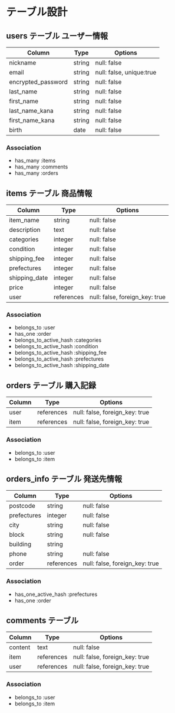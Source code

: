 # テーブル設計

## users テーブル ユーザー情報

| Column             | Type   | Options                  |
| ------------------ | ------ | ------------------------ |
| nickname           | string | null: false              |
| email              | string | null: false, unique:true |
| encrypted_password | string | null: false              |
| last_name          | string | null: false              |
| first_name         | string | null: false              |
| last_name_kana     | string | null: false              |
| first_name_kana    | string | null: false              |
| birth              | date   | null: false              |

### Association

- has_many :items
- has_many :comments
- has_many :orders

## items テーブル 商品情報

| Column       | Type       | Options                       |
| ------------ | ---------- | ----------------------------- |
| item_name    | string     | null: false                   |
| description  | text       | null: false                   |
| categories   | integer    | null: false                   |
| condition    | integer    | null: false                   |
| shipping_fee | integer    | null: false                   |
| prefectures  | integer    | null: false                   |
| shipping_date| integer    | null: false                   |
| price        | integer    | null: false                   |
| user         | references | null: false, foreign_key: true|

### Association

- belongs_to :user
- has_one :order
- belongs_to_active_hash :categories
- belongs_to_active_hash :condition
- belongs_to_active_hash :shipping_fee
- belongs_to_active_hash :prefectures
- belongs_to_active_hash :shipping_date

## orders テーブル 購入記録

| Column       | Type       | Options                       |
| ------------ | ---------- | ----------------------------- |
| user         | references | null: false, foreign_key: true|
| item         | references | null: false, foreign_key: true|

### Association

- belongs_to :user
- belongs_to :item


## orders_info テーブル 発送先情報

| Column       | Type       | Options                       |
| ------------ | ---------- | ----------------------------- |
| postcode     | string     | null: false                   |
| prefectures  | integer    | null: false                   |
| city         | string     | null: false                   |
| block        | string     | null: false                   |
| building     | string     |                               |
| phone        | string     | null: false                   |
| order        | references | null: false, foreign_key: true|


### Association

 - has_one_active_hash :prefectures
 - has_one :order

## comments テーブル

| Column    | Type       | Options                        |
| --------- | ---------- | ------------------------------ |
| content   | text       | null: false                    |
| item      | references | null: false, foreign_key: true |
| user      | references | null: false, foreign_key: true |

### Association

- belongs_to :user
- belongs_to :item